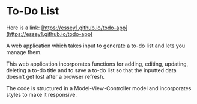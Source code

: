 # To-Do List

Here is a link: [https://essey1.github.io/todo-app](https://essey1.github.io/todo-app)

A web application which takes input to generate a to-do list and lets you manage them.

This web application incorporates functions for adding, editing, updating, deleting a to-do title and to save a to-do list so that the inputted data doesn’t get lost after a browser refresh.

The code is structured in a Model-View-Controller model and incorporates styles to make it responsive.

